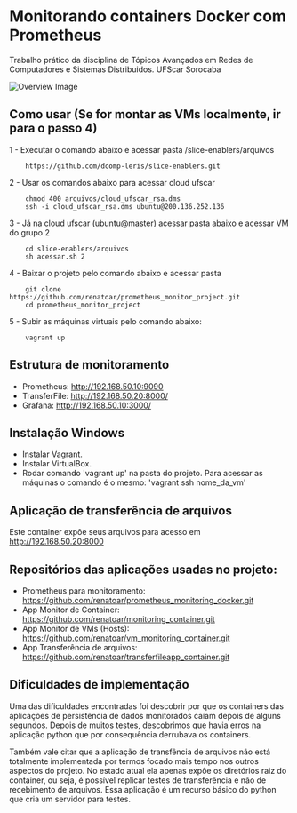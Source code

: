 # Monitorando containers Docker com Prometheus

Trabalho prático da disciplina de Tópicos Avançados em Redes de Computadores e Sistemas Distribuidos. UFScar Sorocaba

![Overview Image](https://user-images.githubusercontent.com/18008072/60402432-f8d19e00-9b65-11e9-8d67-827aba1fcedf.jpg)


## Como usar (Se for montar as VMs localmente, ir para o passo 4)

1 - Executar o comando abaixo e acessar pasta /slice-enablers/arquivos
```
	https://github.com/dcomp-leris/slice-enablers.git
```
2 - Usar os comandos abaixo para acessar cloud ufscar
```
	chmod 400 arquivos/cloud_ufscar_rsa.dms
	ssh -i cloud_ufscar_rsa.dms ubuntu@200.136.252.136
```
3 - Já na cloud ufscar (ubuntu@master) acessar pasta abaixo e acessar VM do grupo 2
```
	cd slice-enablers/arquivos
	sh acessar.sh 2
```
4 - Baixar o projeto pelo comando abaixo e acessar pasta 
```	
    git clone https://github.com/renatoar/prometheus_monitor_project.git
	cd prometheus_monitor_project
```

5 - Subir as máquinas virtuais pelo comando abaixo: 
```	
    vagrant up
```

## Estrutura de monitoramento

 - Prometheus: http://192.168.50.10:9090
 - TransferFile: http://192.168.50.20:8000/
 - Grafana: http://192.168.50.10:3000/

## Instalação Windows

 - Instalar Vagrant.
 - Instalar VirtualBox.
 - Rodar comando 'vagrant up' na pasta do projeto.
Para acessar as máquinas o comando é o mesmo: 'vagrant ssh nome_da_vm'

## Aplicação de transferência de arquivos

Este container expôe seus arquivos para acesso em http://192.168.50.20:8000

## Repositórios das aplicações usadas no projeto:
    
- Prometheus para monitoramento: https://github.com/renatoar/prometheus_monitoring_docker.git
- App Monitor de Container: https://github.com/renatoar/monitoring_container.git
- App Monitor de VMs (Hosts): https://github.com/renatoar/vm_monitoring_container.git
- App Transferência de arquivos: https://github.com/renatoar/transferfileapp_container.git

## Dificuldades de implementação

Uma das dificuldades encontradas foi descobrir por que os containers das aplicações de persistência de dados monitorados caíam depois de alguns segundos. Depois de muitos testes, descobrimos que havia erros na aplicação python que por consequência derrubava os containers.

Também vale citar que a aplicação de transfência de arquivos não está totalmente implementada por termos focado mais tempo nos outros aspectos do projeto. No estado atual ela apenas expôe os diretórios raiz do container, ou seja, é possível replicar testes de transferência e não de recebimento de arquivos. Essa aplicação é um recurso básico do python que cria um servidor para testes.
